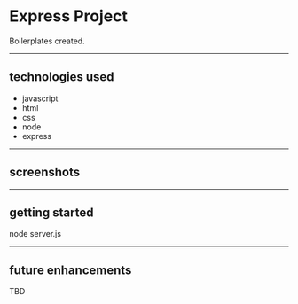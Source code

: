 # Express Project #
Boilerplates created.
- - - -
## technologies used ##
* javascript
* html
* css
* node
* express

- - - -
## screenshots ##

- - - -
## getting started ##
node server.js
- - - -
## future enhancements ##
TBD
